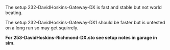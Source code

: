 The setup 232-DavidHoskins-Gateway-DX is fast and stable but not world beating.

The setup 232-DavidHoskins-Gateway-DX1 should be faster but is untested on a long run so may get squirrely.

**For 253-DavidHoskins-Richmond-DX.sto see setup notes in garage in sim.**
